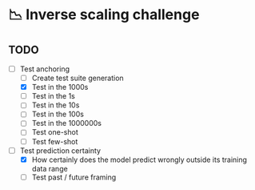 # 📉 Inverse scaling challenge

## TODO

- [ ] Test anchoring
  - [ ] Create test suite generation
  - [x] Test in the 1000s
  - [ ] Test in the 1s
  - [ ] Test in the 10s
  - [ ] Test in the 100s
  - [ ] Test in the 1000000s
  - [ ] Test one-shot
  - [ ] Test few-shot
- [ ] Test prediction certainty
  - [x] How certainly does the model predict wrongly outside its training data range
  - [ ] Test past / future framing
